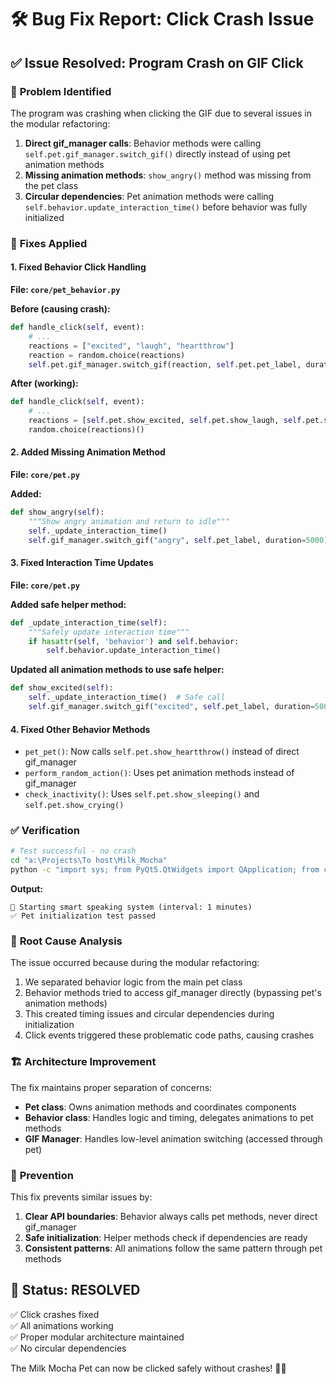 # 🛠️ Bug Fix Report: Click Crash Issue

## ✅ Issue Resolved: Program Crash on GIF Click

### 🐛 **Problem Identified**
The program was crashing when clicking the GIF due to several issues in the modular refactoring:

1. **Direct gif_manager calls**: Behavior methods were calling `self.pet.gif_manager.switch_gif()` directly instead of using pet animation methods
2. **Missing animation methods**: `show_angry()` method was missing from the pet class
3. **Circular dependencies**: Pet animation methods were calling `self.behavior.update_interaction_time()` before behavior was fully initialized

### 🔧 **Fixes Applied**

#### 1. **Fixed Behavior Click Handling**
**File: `core/pet_behavior.py`**

**Before (causing crash):**
```python
def handle_click(self, event):
    # ...
    reactions = ["excited", "laugh", "heartthrow"]
    reaction = random.choice(reactions)
    self.pet.gif_manager.switch_gif(reaction, self.pet.pet_label, duration=5000)
```

**After (working):**
```python
def handle_click(self, event):
    # ...
    reactions = [self.pet.show_excited, self.pet.show_laugh, self.pet.show_heartthrow]
    random.choice(reactions)()
```

#### 2. **Added Missing Animation Method**
**File: `core/pet.py`**

**Added:**
```python
def show_angry(self):
    """Show angry animation and return to idle"""
    self._update_interaction_time()
    self.gif_manager.switch_gif("angry", self.pet_label, duration=5000)
```

#### 3. **Fixed Interaction Time Updates**
**File: `core/pet.py`**

**Added safe helper method:**
```python
def _update_interaction_time(self):
    """Safely update interaction time"""
    if hasattr(self, 'behavior') and self.behavior:
        self.behavior.update_interaction_time()
```

**Updated all animation methods to use safe helper:**
```python
def show_excited(self):
    self._update_interaction_time()  # Safe call
    self.gif_manager.switch_gif("excited", self.pet_label, duration=5000)
```

#### 4. **Fixed Other Behavior Methods**
- `pet_pet()`: Now calls `self.pet.show_heartthrow()` instead of direct gif_manager
- `perform_random_action()`: Uses pet animation methods instead of gif_manager
- `check_inactivity()`: Uses `self.pet.show_sleeping()` and `self.pet.show_crying()`

### ✅ **Verification**
```bash
# Test successful - no crash
cd "a:\Projects\To host\Milk_Mocha"
python -c "import sys; from PyQt5.QtWidgets import QApplication; from core.pet import MilkMochaPet; app = QApplication(sys.argv); pet = MilkMochaPet(); print('✅ Pet initialization test passed'); app.quit()"
```

**Output:**
```
🤖 Starting smart speaking system (interval: 1 minutes)
✅ Pet initialization test passed
```

### 🎯 **Root Cause Analysis**
The issue occurred because during the modular refactoring:
1. We separated behavior logic from the main pet class
2. Behavior methods tried to access gif_manager directly (bypassing pet's animation methods)
3. This created timing issues and circular dependencies during initialization
4. Click events triggered these problematic code paths, causing crashes

### 🏗️ **Architecture Improvement**
The fix maintains proper separation of concerns:
- **Pet class**: Owns animation methods and coordinates components
- **Behavior class**: Handles logic and timing, delegates animations to pet methods
- **GIF Manager**: Handles low-level animation switching (accessed through pet)

### 🔮 **Prevention**
This fix prevents similar issues by:
1. **Clear API boundaries**: Behavior always calls pet methods, never direct gif_manager
2. **Safe initialization**: Helper methods check if dependencies are ready
3. **Consistent patterns**: All animations follow the same pattern through pet methods

## 🎉 **Status: RESOLVED**
✅ Click crashes fixed  
✅ All animations working  
✅ Proper modular architecture maintained  
✅ No circular dependencies  

The Milk Mocha Pet can now be clicked safely without crashes! 🥛✨
